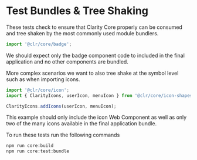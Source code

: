 # Test Bundles & Tree Shaking

These tests check to ensure that Clarity Core properly can be consumed and
tree shaken by the most commonly used module bundlers.

```javascript
import '@clr/core/badge';
```

We should expect only the badge component code to included in the final application
and no other components are bundled.

More complex scenarios we want to also tree shake at the symbol level such as when
importing icons.

```javascript
import '@clr/core/icon';
import { ClarityIcons, userIcon, menuIcon } from '@clr/core/icon-shapes';

ClarityIcons.addIcons(userIcon, menuIcon);
```

This example should only include the icon Web Component as well as only two of
the many icons available in the final application bundle.

To run these tests run the following commands

```bash
npm run core:build
npm run core:test:bundle
```

